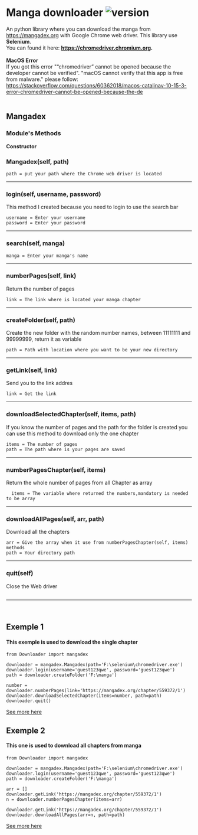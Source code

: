 # Manga downloader ![version](https://img.shields.io/badge/version-1.1.0-blue.svg)

An python library where you can download the manga from https://mangadex.org with Google Chrome web driver. This library use **Selenium**.
<br/>You can found it here: **https://chromedriver.chromium.org.**
<br/><br/>
**MacOS Error**<br/>
If you got this error "“chromedriver” cannot be opened because the developer cannot be verified". "macOS cannot verify that this app is free from malware."
please follow: https://stackoverflow.com/questions/60362018/macos-catalinav-10-15-3-error-chromedriver-cannot-be-opened-because-the-de
<br/><br/>


## Mangadex

### Module's Methods

**Constructor**
### Mangadex(self, path) <br/> 
```
path = put your path where the Chrome web driver is located
```
---
### login(self, username, password) <br/>
This method I created because you need to login to use the search bar
```
username = Enter your username
password = Enter your password
```
---
### search(self, manga) <br/>
```
manga = Enter your manga's name
```
---
### numberPages(self, link) <br/>
Return the number of pages
```
link = The link where is located your manga chapter 
```
---
### createFolder(self, path)<br/>
Create the new folder with the random number names, between 11111111 and 99999999, return it as variable
```
path = Path with location where you want to be your new directory 
```
---
### getLink(self, link)<br/>
Send you to the link addres

```
link = Get the link
```
---

### downloadSelectedChapter(self, items, path)<br/>
If you know the number of pages and the path for the folder is created you can use this method to download only the one chapter 
```
items = The number of pages 
path = The path where is your pages are saved
```
---
### numberPagesChapter(self, items)<br/>
Return the whole number of pages from all Chapter as array

```
  items = The variable where returned the numbers,mandatory is needed to be array
```
---

### downloadAllPages(self, arr, path)<br/>
Download all the chapters 
```
arr = Give the array when it use from numberPagesChapter(self, items) methods
path = Your directory path
```
---
### quit(self)<br/>
Close the Web driver
```
```
---
<br/>

## Exemple 1
#### This exemple is used to download the single chapter
```
from Downloader import mangadex

downloader = mangadex.Mangadex(path='F:\selenium\chromedriver.exe')
downloader.login(username='guest123qwe', password='guest123qwe')
path = downloader.createFolder('F:\manga')

number = downloader.numberPages(link='https://mangadex.org/chapter/559372/1')
downloader.downloadSelectedChapter(items=number, path=path)
downloader.quit()
```
[See more here](https://github.com/rangademetal/MangaDownloader/blob/master/exemple/exemple1.py)
## Exemple 2
#### This one is used to download all chapters from manga

```
from Downloader import mangadex

downloader = mangadex.Mangadex(path='F:\selenium\chromedriver.exe')
downloader.login(username='guest123qwe', password='guest123qwe')
path = downloader.createFolder('F:\manga')

arr = []
downloader.getLink('https://mangadex.org/chapter/559372/1')
n = downloader.numberPagesChapter(items=arr)

downloader.getLink('https://mangadex.org/chapter/559372/1')
downloader.downloadAllPages(arr=n, path=path)
```
[See more here](https://github.com/rangademetal/MangaDownloader/blob/master/exemple/exemple2.py)
